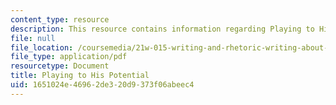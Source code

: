 ```yaml
---
content_type: resource
description: This resource contains information regarding Playing to His Potential.
file: null
file_location: /coursemedia/21w-015-writing-and-rhetoric-writing-about-sports-fall-2013/1651024e46962de320d9373f06abeec4_MIT21W_015F13_DiPlaTHsPoRe.pdf
file_type: application/pdf
resourcetype: Document
title: Playing to His Potential
uid: 1651024e-4696-2de3-20d9-373f06abeec4
---
```

